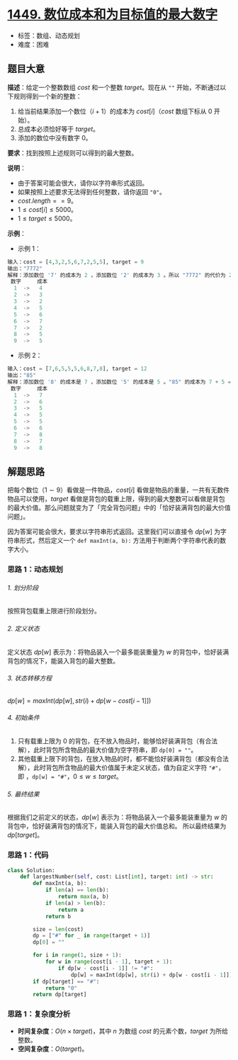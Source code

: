# [1449. 数位成本和为目标值的最大数字](https://leetcode.cn/problems/form-largest-integer-with-digits-that-add-up-to-target/)

- 标签：数组、动态规划
- 难度：困难

## 题目大意

**描述**：给定一个整数数组 $cost$ 和一个整数 $target$。现在从 `""` 开始，不断通过以下规则得到一个新的整数：

1. 给当前结果添加一个数位（$i + 1$）的成本为 $cost[i]$（$cost$ 数组下标从 $0$ 开始）。
2. 总成本必须恰好等于 $target$。
3. 添加的数位中没有数字 $0$。

**要求**：找到按照上述规则可以得到的最大整数。

**说明**：

- 由于答案可能会很大，请你以字符串形式返回。
- 如果按照上述要求无法得到任何整数，请你返回 `"0"`。
- $cost.length == 9$。
- $1 \le cost[i] \le 5000$。
- $1 \le target \le 5000$。

**示例**：

- 示例 1：

```python
输入：cost = [4,3,2,5,6,7,2,5,5], target = 9
输出："7772"
解释：添加数位 '7' 的成本为 2 ，添加数位 '2' 的成本为 3 。所以 "7772" 的代价为 2*3+ 3*1 = 9 。 "977" 也是满足要求的数字，但 "7772" 是较大的数字。
 数字     成本
  1  ->   4
  2  ->   3
  3  ->   2
  4  ->   5
  5  ->   6
  6  ->   7
  7  ->   2
  8  ->   5
  9  ->   5
```

- 示例 2：

```python
输入：cost = [7,6,5,5,5,6,8,7,8], target = 12
输出："85"
解释：添加数位 '8' 的成本是 7 ，添加数位 '5' 的成本是 5 。"85" 的成本为 7 + 5 = 12。
 数字     成本
  1  ->   7
  2  ->   6
  3  ->   5
  4  ->   5
  5  ->   5
  6  ->   6
  7  ->   8
  8  ->   7
  9  ->   8
```

## 解题思路

把每个数位（$1 \sim 9$）看做是一件物品，$cost[i]$ 看做是物品的重量，一共有无数件物品可以使用，$target$ 看做是背包的载重上限，得到的最大整数可以看做是背包的最大价值。那么问题就变为了「完全背包问题」中的「恰好装满背包的最大价值问题」。

因为答案可能会很大，要求以字符串形式返回。这里我们可以直接令 $dp[w]$ 为字符串形式，然后定义一个 `def maxInt(a, b):`  方法用于判断两个字符串代表的数字大小。

### 思路 1：动态规划

###### 1. 划分阶段

按照背包载重上限进行阶段划分。

###### 2. 定义状态

定义状态 $dp[w]$ 表示为：将物品装入一个最多能装重量为 $w$ 的背包中，恰好装满背包的情况下，能装入背包的最大整数。

###### 3. 状态转移方程

$dp[w] = maxInt(dp[w], str(i) + dp[w - cost[i - 1]])$

###### 4. 初始条件

1. 只有载重上限为 $0$ 的背包，在不放入物品时，能够恰好装满背包（有合法解），此时背包所含物品的最大价值为空字符串，即 `dp[0] = ""`。
2. 其他载重上限下的背包，在放入物品的时，都不能恰好装满背包（都没有合法解），此时背包所含物品的最大价值属于未定义状态，值为自定义字符 `"#"`，即 ，`dp[w] = "#"`，$0 \le w \le target$。

###### 5. 最终结果

根据我们之前定义的状态，$dp[w]$ 表示为：将物品装入一个最多能装重量为 $w$ 的背包中，恰好装满背包的情况下，能装入背包的最大价值总和。 所以最终结果为 $dp[target]$。

### 思路 1：代码

```python
class Solution:
    def largestNumber(self, cost: List[int], target: int) -> str:
        def maxInt(a, b):
            if len(a) == len(b):
                return max(a, b)
            if len(a) > len(b):
                return a
            return b

        size = len(cost)
        dp = ["#" for _ in range(target + 1)]
        dp[0] = ""

        for i in range(1, size + 1):
            for w in range(cost[i - 1], target + 1):
                if dp[w - cost[i - 1]] != "#":
                    dp[w] = maxInt(dp[w], str(i) + dp[w - cost[i - 1]])
        if dp[target] == "#":
            return "0"
        return dp[target]
```

### 思路 1：复杂度分析

- **时间复杂度**：$O(n \times target)$，其中 $n$ 为数组 $cost$ 的元素个数，$target$ 为所给整数。
- **空间复杂度**：$O(target)$。
